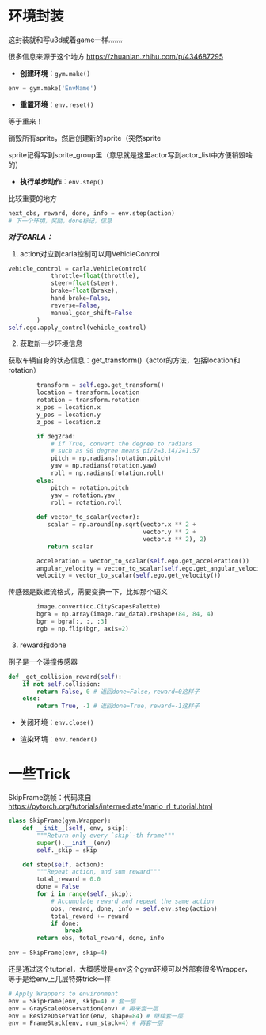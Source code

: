 # 环境封装

~~这封装就和写u3d或着game一样.......~~

很多信息来源于这个地方 https://zhuanlan.zhihu.com/p/434687295

- **创建环境**：`gym.make()`

```python
env = gym.make('EnvName')
```



- **重置环境**：`env.reset()`

等于重来！

销毁所有sprite，然后创建新的sprite（突然sprite

sprite记得写到sprite_group里（意思就是这里actor写到actor_list中方便销毁啥的）

 

- **执行单步动作**：`env.step()` 

比较重要的地方

```python
next_obs, reward, done, info = env.step(action)
# 下一个环境，奖励，done标记，信息
```

***对于CARLA：***

1. action对应到carla控制可以用VehicleControl

```python
vehicle_control = carla.VehicleControl(
            throttle=float(throttle),
            steer=float(steer),
            brake=float(brake),
            hand_brake=False,
            reverse=False,
            manual_gear_shift=False
        )
self.ego.apply_control(vehicle_control)
```



2. 获取新一步环境信息

获取车辆自身的状态信息：get_transform()（actor的方法，包括location和rotation）

```python
		transform = self.ego.get_transform()
        location = transform.location
        rotation = transform.rotation
        x_pos = location.x
        y_pos = location.y
        z_pos = location.z

        if deg2rad:
            # if True, convert the degree to radians
            # such as 90 degree means pi/2=3.14/2=1.57
            pitch = np.radians(rotation.pitch)
            yaw = np.radians(rotation.yaw)
            roll = np.radians(rotation.roll)
        else:
            pitch = rotation.pitch
            yaw = rotation.yaw
            roll = rotation.roll
        
        def vector_to_scalar(vector):
           scalar = np.around(np.sqrt(vector.x ** 2 +
                                      vector.y ** 2 +
                                      vector.z ** 2), 2)
           return scalar

        acceleration = vector_to_scalar(self.ego.get_acceleration())
        angular_velocity = vector_to_scalar(self.ego.get_angular_velocity())
        velocity = vector_to_scalar(self.ego.get_velocity())
```

传感器是数据流格式，需要变换一下，比如那个语义

```python
		image.convert(cc.CityScapesPalette)
        bgra = np.array(image.raw_data).reshape(84, 84, 4)
        bgr = bgra[:, :, :3]
        rgb = np.flip(bgr, axis=2)      
```



3. reward和done

例子是一个碰撞传感器

```python
def _get_collision_reward(self):
	if not self.collision:
		return False, 0 # 返回done=False，reward=0这样子
	else:
		return True, -1 # 返回done=True，reward=-1这样子
```



- 关闭环境：`env.close()` 

- 渲染环境：`env.render()` 



# 一些Trick

SkipFrame跳帧：代码来自 https://pytorch.org/tutorials/intermediate/mario_rl_tutorial.html

```python
class SkipFrame(gym.Wrapper):
    def __init__(self, env, skip):
        """Return only every `skip`-th frame"""
        super().__init__(env)
        self._skip = skip

    def step(self, action):
        """Repeat action, and sum reward"""
        total_reward = 0.0
        done = False
        for i in range(self._skip):
            # Accumulate reward and repeat the same action
            obs, reward, done, info = self.env.step(action)
            total_reward += reward
            if done:
                break
        return obs, total_reward, done, info
    
env = SkipFrame(env, skip=4)
```



还是通过这个tutorial，大概感觉是env这个gym环境可以外部套很多Wrapper，等于是给env上几层特殊trick一样

```python
# Apply Wrappers to environment
env = SkipFrame(env, skip=4) # 套一层
env = GrayScaleObservation(env) # 再来套一层
env = ResizeObservation(env, shape=84) # 继续套一层
env = FrameStack(env, num_stack=4) # 再套一层
```

